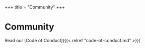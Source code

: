 +++
title = "Community"
+++

# Community

Read our [Code of Conduct]({{< relref "code-of-conduct.md" >}})
